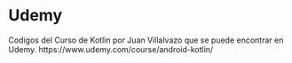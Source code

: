 <h1>Udemy</h1>
Codigos del Curso de Kotlin por Juan Villalvazo que se puede encontrar en Udemy.
https://www.udemy.com/course/android-kotlin/
